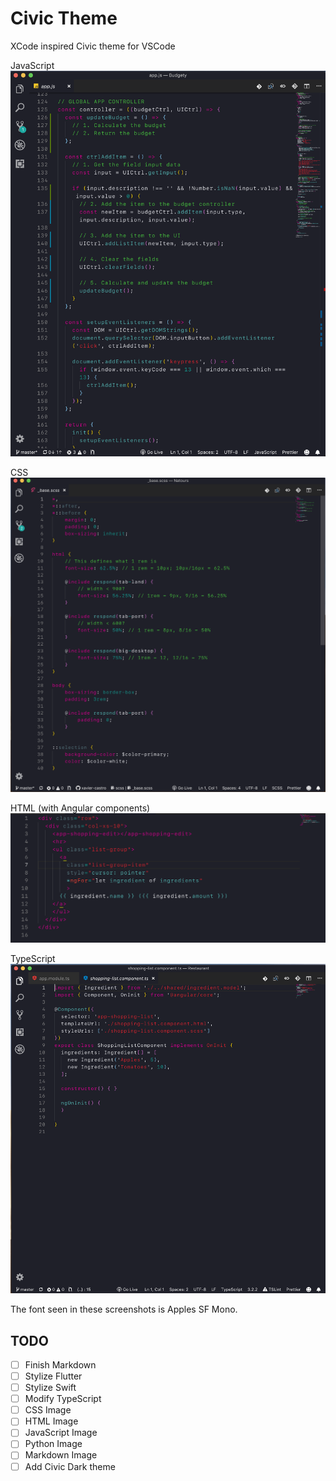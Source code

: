 # Civic Theme

XCode inspired Civic theme for VSCode

JavaScript
![JavaScript Civic Theme Example](/assets/javascript.png)

CSS
![CSS (SCSS) Civic Theme Example](/assets/css.png)

HTML (with Angular components)
![HTML Civic Theme Example](/assets/html.png)

TypeScript
![TypeScript Civic Theme Example](assets/typescript.png)

The font seen in these screenshots is Apples SF Mono.

## TODO

- [ ] Finish Markdown
- [ ] Stylize Flutter
- [ ] Stylize Swift
- [ ] Modify TypeScript
- [ ] CSS Image
- [ ] HTML Image
- [ ] JavaScript Image
- [ ] Python Image
- [ ] Markdown Image
- [ ] Add Civic Dark theme